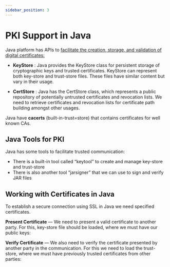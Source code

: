 ```yaml
---
sidebar_position: 3
---
```

# PKI Support in Java
Java platform has APIs to [facilitate the creation, storage, and validation of digital certificates:](https://docs.oracle.com/javase/9/security/java-pki-programmers-guide.htm#JSSEC-GUID-650D0D53-B617-4055-AFD3-AF5C2629CBBF)
- **KeyStore** : Java provides the KeyStore class for persistent storage of cryptographic keys and trusted certificates. KeyStore can represent both key-store and trust-store files. These files have similar content but vary in their usage.

-  **CertStore** : Java has the CertStore class, which represents a public repository of potentially untrusted certificates and revocation lists. We need to retrieve certificates and revocation lists for certificate path building amongst other usages.

Java have **cacerts** (built-in-trust=store) that contains certificates for well known CAs.

## Java Tools for PKI 
Java has some tools to facilitate trusted communication:
- There is a built-in tool called “keytool” to create and manage key-store and trust-store
- There is also another tool “jarsigner” that we can use to sign and verify JAR files

## Working with Certificates in Java

To establish a secure connection using SSL in Java we need specified certificates.

**Present Certificate** — We need to present a valid certificate to another party. For this, key-store file should be loaded, where we must have our public keys:

**Verify Certificate** — We also need to verify the certificate presented by another party in the communication. For this we need to load the trust-store, where we must have previously trusted certificates from other parties: